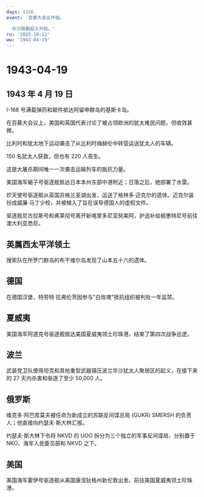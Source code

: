 ```yaml
---
days: 1326
event: '百慕大会议开始。

  华沙隔都起义开始。'
ru: '2025-10-12'
ww: '1943-04-19'
---
```


# 1943-04-19

## 1943 年 4 月 19 日

I-168 号满载弹药和邮件抵达阿留申群岛的基斯卡岛。

在百慕大会议上，美国和英国代表讨论了被占领欧洲的犹太难民问题，但收效甚微。

比利时和犹太地下运动袭击了从比利时梅赫伦中转营运送犹太人的车辆。

150 名犹太人获救，但也有 220 人丧生。

这是大屠杀期间唯一一次袭击运输列车的抵抗力量。

美国海军蝎子号驱逐舰抵达日本本州东部中港附近；日落之后，她部署了水雷。

炽天使号驱逐舰从英国苏格兰圣湖出发，运送了格林多·迈克尔的遗体。迈克尔装扮成威廉·马丁少校，并被植入了旨在误导德国人的虚假文件。

驱逐舰尼古拉斯号和弗莱彻号离开新喀里多尼亚努美阿，护送补给舰惠特尼号前往澳大利亚悉尼。

## 英属西太平洋领土

搜索队在所罗门群岛的布干维尔岛发现了山本五十六的遗体。

## 德国

在德国汉堡，特劳特·拉弗伦茨因参与"白玫瑰"抵抗组织被判处一年监禁。

## 夏威夷

美国海军阿道克号驱逐舰抵达美国夏威夷领土珍珠港，结束了第四次战争巡逻。

## 波兰

武装党卫队使用坦克和其他重型武器镇压波兰华沙犹太人聚居区的起义，在接下来的
27 天内杀害和驱逐了至少 50,000 人。

## 俄罗斯

维克多·阿巴库莫夫被任命为新成立的苏联反间谍总局 (GUKR) SMERSH
的负责人；他直接向约瑟夫·斯大林汇报。

约瑟夫·斯大林下令将 NKVD 的 UOO 拆分为三个独立的军事反间谍局，分别置于
NKO、海军人民委员部和 NKVD 之下。

## 美国

美国海军霍伊号驱逐舰从美国康涅狄格州新伦敦出发，前往美国夏威夷领土珍珠港。
